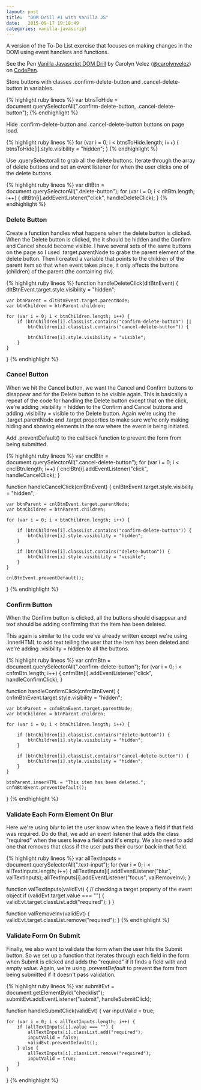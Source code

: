 ```yaml
---
layout: post
title:  "DOM Drill #1 with Vanilla JS"
date:   2015-09-17 19:18:49
categories: vanilla-javascript
---
```


A version of the To-Do List exercise that focuses on making changes in the DOM using event handlers and functions.

<p data-height="350" data-theme-id="0" data-slug-hash="gapWBN" data-default-tab="result" data-user="carolynvelez" class='codepen'>See the Pen <a href='http://codepen.io/carolynvelez/pen/gapWBN/'>Vanilla Javascript DOM Drill</a> by Carolyn Velez (<a href='http://codepen.io/carolynvelez'>@carolynvelez</a>) on <a href='http://codepen.io'>CodePen</a>.</p>
<script async src="//assets.codepen.io/assets/embed/ei.js"></script>

Store buttons with classes .confirm-delete-button and .cancel-delete-button in variables.

{% highlight ruby lineos %}
var btnsToHide = document.querySelectorAll(".confirm-delete-button, .cancel-delete-button");
{% endhighlight %}

Hide .confirm-delete-button and .cancel-delete-button buttons on page load.

{% highlight ruby lineos %}
for (var i = 0; i < btnsToHide.length; i++) {
	btnsToHide[i].style.visibility = "hidden";
}
{% endhighlight %}

Use .querySelectorall to grab all the delete buttons. Iterate through the array of delete buttons and set an event listener for when the user clicks one of the delete buttons.

{% highlight ruby lineos %}
var dltBtn = document.querySelectorAll(".delete-button");
for (var i = 0; i < dltBtn.length; i++) {
	dltBtn[i].addEventListener("click", handleDeleteClick);
}
{% endhighlight %}

### Delete Button

Create a function handles what happens when the delete button is clicked. When the Delete button is clicked, the it should be hidden and the Confirm and Cancel should become visible. I have several sets of the same buttons on the page so I used .target.parentNode to grabe the parent element of the delete button. Then I created a variable that points to the children of the parent item so that when event takes place, it only affects the buttons (children) of the parent (the containing div).

{% highlight ruby lineos %}
function handleDeleteClick(dltBtnEvent) {
	dltBtnEvent.target.style.visibility = "hidden";

	var btnParent = dltBtnEvent.target.parentNode;
	var btnChildren = btnParent.children;

	for (var i = 0; i < btnChildren.length; i++) {
		if (btnChildren[i].classList.contains("confirm-delete-button") || 
			btnChildren[i].classList.contains("cancel-delete-button")) {

			btnChildren[i].style.visibility = "visible";
		}
	}
}
{% endhighlight %}

### Cancel Button

When we hit the Cancel button, we want the Cancel and Confirm buttons to disappear and for the Delete button to be visible again. This is basically a repeat of the code for handling the Delete button except that on the click, we're adding .visibility = hidden to the Confirm and Cancel buttons and adding .visibility = visible to the Delete button. Again we're using the .target.parentNode and .target properties to make sure we're only making hiding and showing elements in the row where the event is being initiated.

Add .preventDefault() to the callback function to prevent the form from being submitted.

{% highlight ruby lineos %}
var cnclBtn = document.querySelectorAll(".cancel-delete-button");
for (var i = 0; i < cnclBtn.length; i++) {
	cnclBtn[i].addEventListener("click", handleCancelClick);
}

function handleCancelClick(cnlBtnEvent) {
	cnlBtnEvent.target.style.visibility = "hidden";

	var btnParent = cnlBtnEvent.target.parentNode;
	var btnChildren = btnParent.children;

	for (var i = 0; i < btnChildren.length; i++) {

		if (btnChildren[i].classList.contains("confirm-delete-button")) {
			btnChildren[i].style.visibility = "hidden";
		}

		if (btnChildren[i].classList.contains("delete-button")) {
			btnChildren[i].style.visibility = "visible";
		}
	}

	cnlBtnEvent.preventDefault();
}
{% endhighlight %}
	
### Confirm Button

When the Confirm button is clicked, all the buttons should disappear and text should be adding confirming that the item has been deleted.

This again is similar to the code we've already written except we're using .innerHTML to add text telling the user that the item has been deleted and we're adding .visibility = hidden to all the buttons.

{% highlight ruby lineos %}
var cnfmBtn = document.querySelectorAll(".confirm-delete-button");
for (var i = 0; i < cnfmBtn.length; i++) {
	cnfmBtn[i].addEventListener("click", handleConfirmClick);
}

function handleConfirmClick(cnfmBtnEvent) {
	cnfmBtnEvent.target.style.visibility = "hidden";

	var btnParent = cnfmBtnEvent.target.parentNode;
	var btnChildren = btnParent.children;

	for (var i = 0; i < btnChildren.length; i++) {

		if (btnChildren[i].classList.contains("delete-button")) {
			btnChildren[i].style.visibility = "hidden";
		}

		if (btnChildren[i].classList.contains("cancel-delete-button")) {
			btnChildren[i].style.visibility = "hidden";
		}
	}

	btnParent.innerHTML = "This item has been deleted.";
	cnfmBtnEvent.preventDefault();
}
{% endhighlight %}

### Validate Each Form Element On Blur

Here we're using *blur* to let the user know when the leave a field if that field was required. Do do that, we add an event listener that adds the class "required" when the users leave a field and it's empty. We also need to add one that removes that class if the user puts their cursor back in that field.

{% highlight ruby lineos %}
var allTextInputs = document.querySelectorAll(".text-input");
for (var i = 0; i < allTextInputs.length; i++) {
	allTextInputs[i].addEventListener("blur", valTextInputs);
	allTextInputs[i].addEventListener("focus", valRemoveInv);
}

function valTextInputs(validEvt) {
	// checking a target property of the event object
	if (validEvt.target.value === "") {
		validEvt.target.classList.add("required");
	}
}

function valRemoveInv(validEvt) {
	validEvt.target.classList.remove("required");
}
{% endhighlight %}

### Validate Form On Submit

Finally, we also want to validate the form when the user hits the Submit button. So we set up a function that iterates through each field in the form when Submit is clicked and adds the "required" if it finds a field with and empty *value*. Again, we're using *.preventDefault* to prevent the form from being submitted if it doesn't pass validation.

{% highlight ruby lineos %}
var submitEvt = document.getElementById("checklist");
submitEvt.addEventListener("submit", handleSubmitClick); 

function handleSubmitClick(validEvt) {
	var inputValid = true;

	for (var i = 0; i < allTextInputs.length; i++) {
		if (allTextInputs[i].value === "") {
			allTextInputs[i].classList.add("required");
			inputValid = false;
			validEvt.preventDefault();
		} else {
			allTextInputs[i].classList.remove("required");
			inputValid = true;
		}
	}
}
{% endhighlight %}
